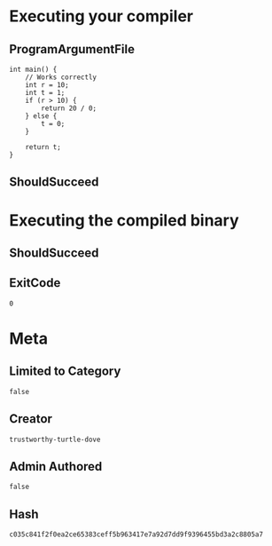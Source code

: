 # Executing your compiler

## ProgramArgumentFile

```
int main() {
    // Works correctly
    int r = 10;
    int t = 1;
    if (r > 10) {
        return 20 / 0;
    } else {
        t = 0;
    }
    
    return t;
}
```

## ShouldSucceed

# Executing the compiled binary

## ShouldSucceed

## ExitCode

```
0
```

# Meta

## Limited to Category

```
false
```

## Creator

```
trustworthy-turtle-dove
```

## Admin Authored

```
false
```

## Hash

```
c035c841f2f0ea2ce65383ceff5b963417e7a92d7dd9f9396455bd3a2c8805a7
```
